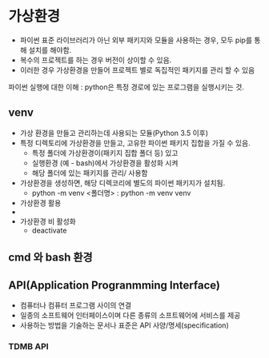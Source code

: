# 가상환경
- 파이썬 표준 라이브러리가 아닌 외부 패키지와 모듈을 사용하는 경우, 모두 pip를 통해 설치를 해야함.
- 복수의 프로젝트를 하는 경우 버전이 상이할 수 있음.
- 이러한 경우 가상환경을 만들어 프로젝트 별로 독집적인 패키지를 관리 할 수 있음 

파이썬 실행에 대한 이해 : python은 특정 경로에 있는 프로그램을 실행시키는 것.

## venv
- 가상 환경을 만들고 관리하는데 사용되는 모듈(Python 3.5 이후)
- 특정 디렉토리에 가상환경을 만들고, 고유한 파이썬 패키지 집합을 가질 수 있음.
    - 특정 폴더에 가상환경이(패키지 집합 폴더 등) 있고
    - 실행환경 (예 - bash)에서 가상환경을 활성화 시켜
    - 해당 폴더에 있는 패키지를 관리/ 사용함
- 가상환경을 생성하면, 해당 디렉코리에 별도의 파이썬 패키지가 설치됨.
    - python -m venv <폴더명> : python -m venv venv
- 가상환경 활용
 -
- 가상환경 비 활성화
    - deactivate

cmd 와 bash 환경
- 

## API(Application Progranmming Interface)
- 컴퓨터나 컴퓨터 프로그램 사이의 연결
- 일종의 소프트웨어 인터페이스이며 다른 종류의 소프트웨어에 서비스를 제공
- 사용하는 방법을 기술하는 문서나 표준은 API 사양/명세(specification)

### TDMB API